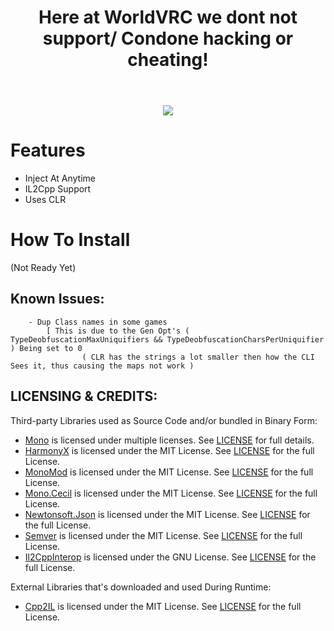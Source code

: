 
<p align="center">
  <header>
    <h1>Here at WorldVRC we dont not support/ Condone hacking or cheating! </h1>
  </header>
<p align="center">
  <a href="#"><img src="https://raw.githubusercontent.com/Hacker1254/WorldClient-Files/main/WorldClient.png"></a>
</p>

# Features

  - Inject At Anytime
  - IL2Cpp Support    
  - Uses CLR          

# How To Install

 (Not Ready Yet)

   
## Known Issues: 
        - Dup Class names in some games 
            [ This is due to the Gen Opt's ( TypeDeobfuscationMaxUniquifiers && TypeDeobfuscationCharsPerUniquifier ) Being set to 0 
                    ( CLR has the strings a lot smaller then how the CLI Sees it, thus causing the maps not work )

## LICENSING & CREDITS:

Third-party Libraries used as Source Code and/or bundled in Binary Form:

- [Mono](https://github.com/Unity-Technologies/mono) is licensed under multiple licenses. See [LICENSE](https://github.com/Unity-Technologies/mono/blob/unity-master/LICENSE) for full details.
- [HarmonyX](https://github.com/BepInEx/HarmonyX) is licensed under the MIT License. See [LICENSE](https://github.com/BepInEx/HarmonyX/blob/master/LICENSE) for the full License.
- [MonoMod](https://github.com/MonoMod/MonoMod) is licensed under the MIT License. See [LICENSE](https://github.com/MonoMod/MonoMod/blob/master/LICENSE) for the full License.
- [Mono.Cecil](https://github.com/jbevain/cecil) is licensed under the MIT License. See [LICENSE](https://github.com/jbevain/cecil/blob/master/LICENSE.txt) for the full License.
- [Newtonsoft.Json](https://github.com/JamesNK/Newtonsoft.Json) is licensed under the MIT License. See [LICENSE](https://github.com/JamesNK/Newtonsoft.Json/blob/master/LICENSE.md) for the full License.
- [Semver](https://github.com/maxhauser/semver) is licensed under the MIT License. See [LICENSE](https://github.com/maxhauser/semver/blob/master/License.txt) for the full License.
- [Il2CppInterop](https://github.com/BepInEx//) is licensed under the GNU License. See [LICENSE](https://github.com/BepInEx/Il2CppInterop/blob/master/LICENSE) for the full License.



External Libraries that's downloaded and used During Runtime:
- [Cpp2IL](https://github.com/SamboyCoding/Cpp2IL) is licensed under the MIT License. See [LICENSE](https://github.com/SamboyCoding/Cpp2IL/blob/master/LICENSE) for the full License.
